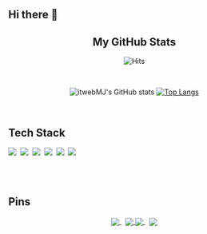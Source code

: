 ## Hi there 👋 

<p align="center">
 
 <h2 align="center">My GitHub Stats</h2>
</p>
<div align="center">
 
 ![Hits](https://hits.seeyoufarm.com/api/count/incr/badge.svg?url=https%3A%2F%2Fgithub.com%2FitwebMJ&count_bg=%23762B75&title_bg=%236083F3&icon=&icon_color=%23E7E7E7&title=hits&edge_flat=false)
 
 <div>&nbsp;&nbsp;&nbsp;</div>

![itwebMJ's GitHub stats](https://github-readme-stats.vercel.app/api?username=itwebMJ&theme=default&show_icons=true)
[![Top Langs](https://github-readme-stats.vercel.app/api/top-langs/?username=itwebMJ&layout=compact)](https://https://github.com/itwebMJ/itwebMJ)


</div>

<br/>

## Tech Stack

<img src="https://img.shields.io/badge/Python-6083F3?style=for-the-badge&logo=Python&logoColor=white">&nbsp; 
<img src="https://img.shields.io/badge/HTML5-004088?style=for-the-badge&logo=HTML5&logoColor=white">&nbsp; 
<img src="https://img.shields.io/badge/CSS-F7DF1E?style=for-the-badge&logo=CSS3&logoColor=white">&nbsp; 
<img src="https://img.shields.io/badge/JavaScript-F43059?style=for-the-badge&logo=JavaScript&logoColor=white">&nbsp; 
<img src="https://img.shields.io/badge/Flask-00A98F?style=for-the-badge&logo=Flask&logoColor=white">&nbsp; 
<img src="https://img.shields.io/badge/Java-red?style=for-the-badge&logo=Java&logoColor=white"/>&nbsp; 


<br/>


</br>

## Pins
<p align="center">
 <a href="https://github.com/itwebMJ/web_proj">
   <img align="center" src="https://github-readme-stats.vercel.app/api/pin/?username=itwebMJ&repo=web_proj" />
 </a>
 &nbsp;
 <a href="https://github.com/itwebMJ/algorithmStudy">
   <img align="center" src="https://github-readme-stats.vercel.app/api/pin/?username=itwebMJ&repo=algorithmStudy" />
 </a>
 <a href="https://github.com/itwebMJ/miniProject01">
   <img align="center" src="https://github-readme-stats.vercel.app/api/pin/?username=itwebMJ&repo=miniProject01" />
 </a>
 &nbsp; 
 <a href="https://github.com/itwebMJ/pythonStudy">
   <img align="center" src="https://github-readme-stats.vercel.app/api/pin/?username=itwebMJ&repo=pythonStudy" />
 </a> 
</p>
<!--
**itwebMJ/itwebMJ** is a ✨ _special_ ✨ repository because its `README.md` (this file) appears on your GitHub profile.

Here are some ideas to get you started:

- 🔭 I’m currently working on ...
- 🌱 I’m currently learning ...
- 👯 I’m looking to collaborate on ...
- 🤔 I’m looking for help with ...
- 💬 Ask me about ...
- 📫 How to reach me: ...
- 😄 Pronouns: ...
- ⚡ Fun fact: ...
-->
